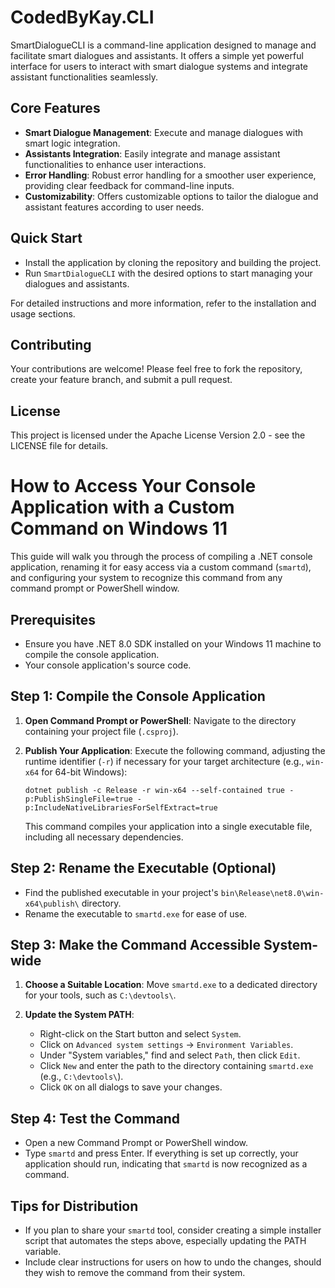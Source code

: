 ﻿# CodedByKay.CLI

SmartDialogueCLI is a command-line application designed to manage and facilitate smart dialogues and assistants. It offers a simple yet powerful interface for users to interact with smart dialogue systems and integrate assistant functionalities seamlessly.

## Core Features

- **Smart Dialogue Management**: Execute and manage dialogues with smart logic integration.
- **Assistants Integration**: Easily integrate and manage assistant functionalities to enhance user interactions.
- **Error Handling**: Robust error handling for a smoother user experience, providing clear feedback for command-line inputs.
- **Customizability**: Offers customizable options to tailor the dialogue and assistant features according to user needs.

## Quick Start

- Install the application by cloning the repository and building the project.
- Run `SmartDialogueCLI` with the desired options to start managing your dialogues and assistants.

For detailed instructions and more information, refer to the installation and usage sections.

## Contributing

Your contributions are welcome! Please feel free to fork the repository, create your feature branch, and submit a pull request.

## License

This project is licensed under the    Apache License Version 2.0 - see the LICENSE file for details.

# How to Access Your Console Application with a Custom Command on Windows 11

This guide will walk you through the process of compiling a .NET console application, renaming it for easy access via a custom command (`smartd`), and configuring your system to recognize this command from any command prompt or PowerShell window.

## Prerequisites

- Ensure you have .NET 8.0 SDK installed on your Windows 11 machine to compile the console application.
- Your console application's source code.

## Step 1: Compile the Console Application

1. **Open Command Prompt or PowerShell**: Navigate to the directory containing your project file (`.csproj`).

2. **Publish Your Application**: Execute the following command, adjusting the runtime identifier (`-r`) if necessary for your target architecture (e.g., `win-x64` for 64-bit Windows):
    ```shell
    dotnet publish -c Release -r win-x64 --self-contained true -p:PublishSingleFile=true -p:IncludeNativeLibrariesForSelfExtract=true
    ```
   This command compiles your application into a single executable file, including all necessary dependencies.

## Step 2: Rename the Executable (Optional)

- Find the published executable in your project's `bin\Release\net8.0\win-x64\publish\` directory.
- Rename the executable to `smartd.exe` for ease of use.

## Step 3: Make the Command Accessible System-wide

1. **Choose a Suitable Location**: Move `smartd.exe` to a dedicated directory for your tools, such as `C:\devtools\`.

2. **Update the System PATH**:
   - Right-click on the Start button and select `System`.
   - Click on `Advanced system settings` → `Environment Variables`.
   - Under "System variables," find and select `Path`, then click `Edit`.
   - Click `New` and enter the path to the directory containing `smartd.exe` (e.g., `C:\devtools\`).
   - Click `OK` on all dialogs to save your changes.

## Step 4: Test the Command

- Open a new Command Prompt or PowerShell window.
- Type `smartd` and press Enter. If everything is set up correctly, your application should run, indicating that `smartd` is now recognized as a command.

## Tips for Distribution

- If you plan to share your `smartd` tool, consider creating a simple installer script that automates the steps above, especially updating the PATH variable.
- Include clear instructions for users on how to undo the changes, should they wish to remove the command from their system.
